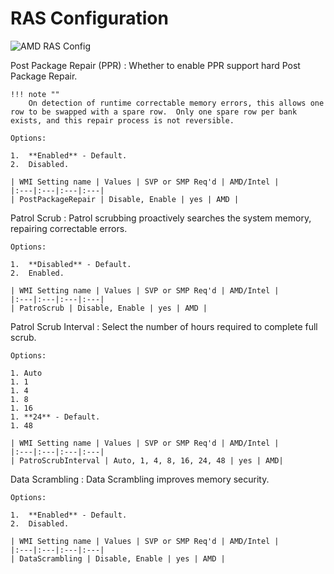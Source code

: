 # RAS Configuration #

![AMD RAS Config](https://cdrt.github.io/mk_docs/ref/bios/settings/thinkstation/img/ts_amd_rasconfiguration.PNG)

Post Package Repair (PPR)
:	Whether to enable PPR support hard Post Package Repair.

	!!! note ""
		On detection of runtime correctable memory errors, this allows one row to be swapped with a spare row.  Only one spare row per bank exists, and this repair process is not reversible.

	Options:

	1.  **Enabled** - Default.
	2.  Disabled.

	| WMI Setting name | Values | SVP or SMP Req'd | AMD/Intel |
	|:---|:---|:---|:---|
	| PostPackageRepair | Disable, Enable | yes | AMD |



Patrol Scrub
:	Patrol scrubbing proactively searches the system memory, repairing correctable errors.

	Options:

	1.  **Disabled** - Default.
	2.  Enabled.

	| WMI Setting name | Values | SVP or SMP Req'd | AMD/Intel |
	|:---|:---|:---|:---|
	| PatroScrub | Disable, Enable | yes | AMD |



Patrol Scrub Interval
:	Select the number of hours required to complete full scrub.

	Options:

	1. Auto
	1. 1
	1. 4
	1. 8
	1. 16
	1. **24** - Default.
	1. 48

	| WMI Setting name | Values | SVP or SMP Req'd | AMD/Intel |
	|:---|:---|:---|:---|
	| PatroScrubInterval | Auto, 1, 4, 8, 16, 24, 48 | yes | AMD|



Data Scrambling
:	Data Scrambling improves memory security.

	Options:

	1.  **Enabled** - Default.
	2.  Disabled.

	| WMI Setting name | Values | SVP or SMP Req'd | AMD/Intel |
	|:---|:---|:---|:---|
	| DataScrambling | Disable, Enable | yes | AMD |


